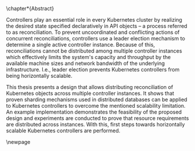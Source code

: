 \chapter*{Abstract}

Controllers play an essential role in every Kubernetes cluster by realizing the desired state specified declaratively in API objects – a process referred to as reconciliation.
To prevent uncoordinated and conflicting actions of concurrent reconciliations, controllers use a leader election mechanism to determine a single active controller instance.
Because of this, reconciliations cannot be distributed among multiple controller instances which effectively limits the system's capacity and throughput by the available machine sizes and network bandwidth of the underlying infrastructure.
I.e., leader election prevents Kubernetes controllers from being horizontally scalable.

This thesis presents a design that allows distributing reconciliation of Kubernetes objects across multiple controller instances.
It shows that proven sharding mechanisms used in distributed databases can be applied to Kubernetes controllers to overcome the mentioned scalability limitation.
An example implementation demonstrates the feasibility of the proposed design and experiments are conducted to prove that resource requirements are distributed across instances. 
With this, first steps towards horizontally scalable Kubernetes controllers are performed.

\newpage
